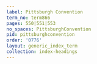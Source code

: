 ```yaml
---
label: Pittsburgh Convention
term_no: term866
pages: 550|551|553
no_spaces: PittsburghConvention
pid: pittsburghconvention
order: '0776'
layout: generic_index_term
collection: index-headings
---
```

